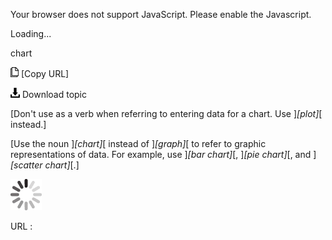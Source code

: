 Your browser does not support JavaScript. Please enable the Javascript.

Loading...

chart

![Copy URL](chart_files/Copy.png) [Copy URL]

![Download](chart_files/Download.png)
Download topic

[Don't use as a verb when referring to entering data for a chart. Use ]*[plot]*[ instead.]

[Use the noun ]*[chart]*[ instead of ]*[graph]*[ to refer to graphic representations of data. For example, use ]*[bar chart]*[, ]*[pie chart]*[, and ]*[scatter chart]*[.]

![In progress](chart_files/activity-large.gif)

URL :


